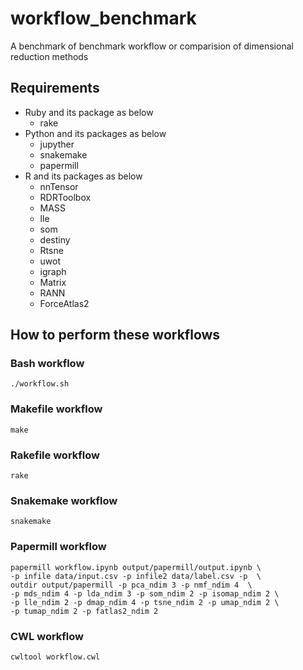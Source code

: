 # workflow_benchmark
A benchmark of benchmark workflow or comparision of dimensional reduction methods

## Requirements
- Ruby and its package as below
  - rake
- Python and its packages as below
  - jupyther
  - snakemake
  - papermill
- R and its packages as below
	- nnTensor
	- RDRToolbox
	- MASS
	- lle
	- som
	- destiny
	- Rtsne
	- uwot
	- igraph
	- Matrix
	- RANN
	- ForceAtlas2

## How to perform these workflows
### Bash workflow

```{bash}
./workflow.sh
```

### Makefile workflow

```{bash}
make
```

### Rakefile workflow

```{bash}
rake
```

### Snakemake workflow

```{bash}
snakemake
```

### Papermill workflow

```{bash}
papermill workflow.ipynb output/papermill/output.ipynb \
-p infile data/input.csv -p infile2 data/label.csv -p  \
outdir output/papermill -p pca_ndim 3 -p nmf_ndim 4  \
-p mds_ndim 4 -p lda_ndim 3 -p som_ndim 2 -p isomap_ndim 2 \
-p lle_ndim 2 -p dmap_ndim 4 -p tsne_ndim 2 -p umap_ndim 2 \
-p tumap_ndim 2 -p fatlas2_ndim 2
```

### CWL workflow

```{bash}
cwltool workflow.cwl
```
